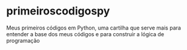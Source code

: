 # primeiroscodigospy
Meus primeiros códigos em Python, uma cartilha que serve mais para entender a base dos meus códigos e para construir a lógica de programação
